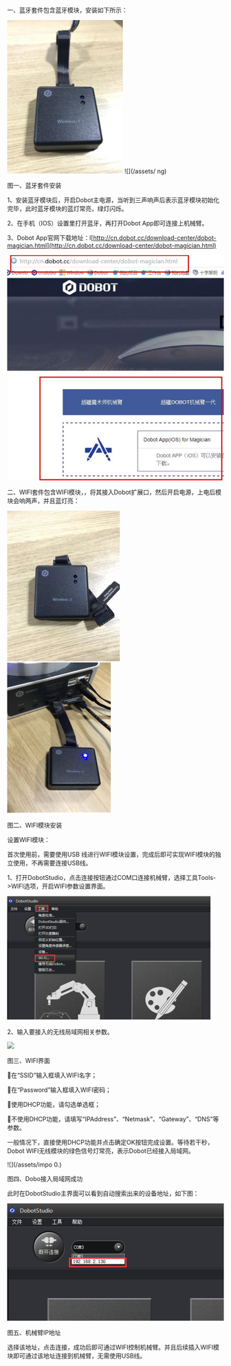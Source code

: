 一、蓝牙套件包含蓝牙模块，安装如下所示：

![](/assets/23)        ![](/assets/ ng) 

图一、蓝牙套件安装

1、安装蓝牙模块后，开启Dobot主电源，当听到三声响声后表示蓝牙模块初始化完毕，此时蓝牙模块的蓝灯常亮，绿灯闪烁。

2、在手机（IOS）设置里打开蓝牙，再打开Dobot App即可连接上机械臂。

3、Dobot App官网下载地址：l[http://cn.dobot.cc/download-center/dobot-magician.html](http://cn.dobot.cc/download-center/dobot-magician.html)

![](/assets/360截图20170703183457142.jpg)

二、WIFI套件包含WIFI模块，，将其接入Dobot扩展口，然后开启电源，上电后模块会响两声，并且蓝灯亮：

![](/assets/import.png12)     ![](/assets/ng)

图二、WIFI模块安装

设置WIFI模块：

首次使用前，需要使用USB 线进行WIFI模块设置，完成后即可实现WIFI模块的独立使用，不再需要连接USB线。

1、打开DobotStudio，点击连接按钮通过COM口连接机械臂，选择工具Tools-&gt;WIFI选项，开启WIFI参数设置界面。

![](/assets/i0)

2、输入要接入的无线局域网相关参数。

![](/assets/impor )

图三、WIFI界面

在“SSID”输入框填入WIFI名字；

在“Password”输入框填入WIFI密码；

使用DHCP功能，请勾选单选框；

不使用DHCP功能，请填写“IPAddress”、“Netmask”、“Gateway”、“DNS”等参数。

一般情况下，直接使用DHCP功能并点击确定OK按钮完成设置。等待若干秒，Dobot WIFI无线模块的绿色信号灯常亮，表示Dobot已经接入局域网。

![](/assets/impo 0.)

图四、Dobo接入局域网成功

此时在DobotStudio主界面可以看到自动搜索出来的设备地址，如下图：

![](/assets/impo12)

图五、机械臂IP地址

选择该地址，点击连接，成功后即可通过WIFI控制机械臂。并且后续插入WIFI模块即可通过该地址连接到机械臂，无需使用USB线。


